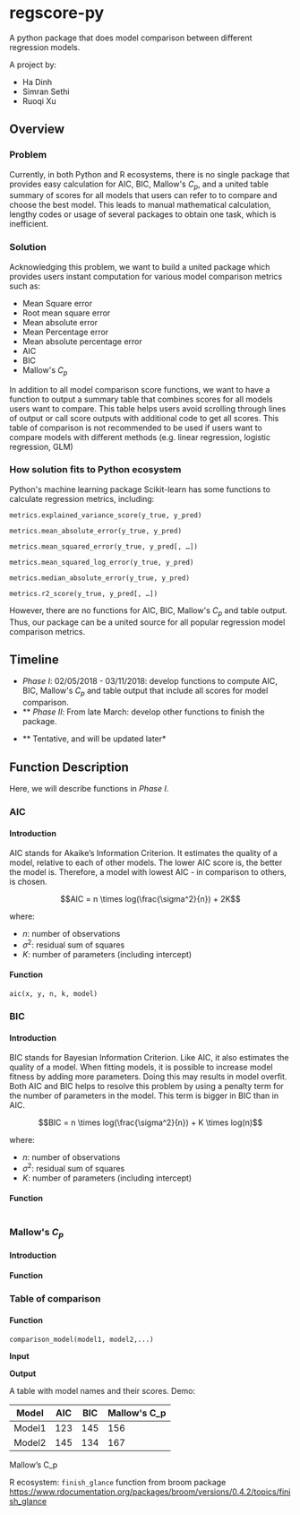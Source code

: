 # regscore-py

A python package that does model comparison between different regression models.

A project by:
- Ha Dinh
- Simran Sethi
- Ruoqi Xu

## **Overview**

### Problem

Currently, in both Python and R ecosystems, there is no single package that provides easy calculation for AIC, BIC, Mallow's $C_p$, and a united table summary of scores for all models that users can refer to to compare and choose the best model. This leads to manual mathematical calculation, lengthy codes or usage of several packages to obtain one task, which is inefficient.

### Solution

Acknowledging this problem, we want to build a united package which provides users instant computation for various model comparison metrics such as:

- Mean Square error
- Root mean square error
- Mean absolute error
- Mean Percentage error
- Mean absolute percentage error
- AIC
- BIC
- Mallow's $C_p$

In addition to all model comparison score functions, we want to have a function to output a summary table that combines scores for all models users want to compare. This table helps users avoid scrolling through lines of output or call score outputs with additional code to get all scores. This table of comparison is not recommended to be used if users want to compare models with different methods (e.g. linear regression, logistic regression, GLM)

### How solution fits to Python ecosystem

Python's machine learning package Scikit-learn has some functions to calculate regression metrics, including:

```
metrics.explained_variance_score(y_true, y_pred)

metrics.mean_absolute_error(y_true, y_pred)

metrics.mean_squared_error(y_true, y_pred[, …])

metrics.mean_squared_log_error(y_true, y_pred)

metrics.median_absolute_error(y_true, y_pred)

metrics.r2_score(y_true, y_pred[, …])
```

However, there are no functions for AIC, BIC, Mallow's $C_p$ and table output. Thus, our package can be a united source for all popular regression model comparison metrics.

## **Timeline**

- *Phase I*: 02/05/2018 - 03/11/2018: develop functions to compute AIC, BIC, Mallow's $C_p$ and table output that include all scores for model comparison.
- ** *Phase II*: From late March: develop other functions to finish the package.

* ** Tentative, and will be updated later*

## **Function Description**

Here, we will describe functions in *Phase I*.

### AIC

#### Introduction

AIC stands for Akaike’s Information Criterion. It estimates the quality of a model, relative to each of other models. The lower AIC score is, the better the model is. Therefore, a model with lowest AIC - in comparison to others, is chosen.

$$AIC = n \times log(\frac{\sigma^2}{n}) + 2K$$

where:
- $n$: number of observations
- $\sigma^2$: residual sum of squares
- $K$: number of parameters (including intercept)

#### Function

```
aic(x, y, n, k, model)
```

### BIC

#### Introduction

BIC stands for Bayesian Information Criterion. Like AIC, it also estimates the quality of a model. When fitting models, it is possible to increase model fitness by adding more parameters. Doing this may results in model overfit. Both AIC and BIC helps to resolve this problem by using a penalty term for the number of parameters in the model. This term is bigger in BIC than in AIC.

$$BIC = n \times log(\frac{\sigma^2}{n}) + K \times log(n)$$

where:
- $n$: number of observations
- $\sigma^2$: residual sum of squares
- $K$: number of parameters (including intercept)

#### Function

```
```

### Mallow's $C_p$

#### Introduction


#### Function


### Table of comparison

#### Function

```
comparison_model(model1, model2,...)
```

**Input**


**Output**

A table with model names and their scores. Demo:

| Model  | AIC | BIC | Mallow's C_p |
|--------|-----|-----|--------------|
| Model1 | 123 | 145 | 156          |
| Model2 | 145 | 134 | 167          |

Mallow’s C_p



R ecosystem:
`finish_glance`  function from broom package
    https://www.rdocumentation.org/packages/broom/versions/0.4.2/topics/finish_glance

